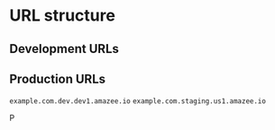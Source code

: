 # URL structure

## Development URLs
## Production URLs


`example.com.dev.dev1.amazee.io`
`example.com.staging.us1.amazee.io`

P